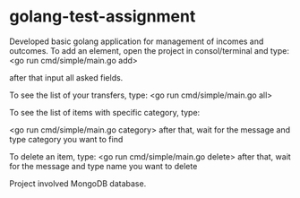 # golang-test-assignment
Developed basic golang application for management of incomes and outcomes. 
To add an element, open the project in consol/terminal and type:
<go run cmd/simple/main.go add>

after that input all asked fields.

To see the list of your transfers, type:
<go run cmd/simple/main.go all>

To see the list of items with specific category, type:

<go run cmd/simple/main.go category>
after that, wait for the message and type category you want to find

To delete an item, type:
<go run cmd/simple/main.go delete>
after that, wait for the message and type name you want to delete





Project involved MongoDB database.
